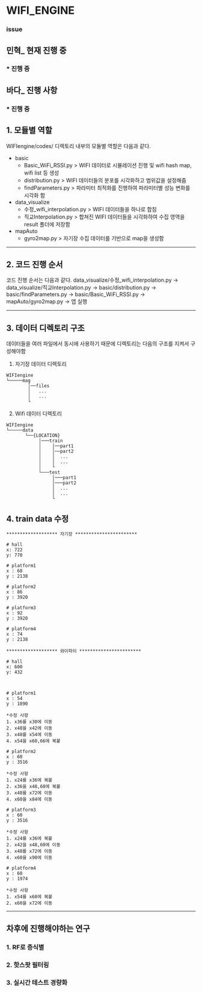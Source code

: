 # WIFI_ENGINE


### issue


## 민혁_ 현재 진행 중 
### * 진행 중 

## 바다_ 진행 사항
### * 진행 중 


## 1. 모듈별 역할
WIFIengine/codes/ 디렉토리 내부의 모듈별 역할은 다음과 같다.
+ basic
    + Basic_WiFi_RSSI.py  > WIFI 데이터로 시뮬레이션 진행 및 wifi hash map, wifi list 등 생성
    + distribution.py > WIFI 데이터들의 분포를 시각화하고 범위값을 설정해줌
    + findParameters.py > 파라미터 최적화를 진행하여 파라미터별 성능 변화를 시각화 함
+ data_visualize
    + 수정_wifi_interpolation.py > WIFI 데이터들을 하나로 합침
    + 직교Interpolation.py > 합쳐진 WIFI 데이터들을 시각화하여 수집 영역을 result 폴더에 저장함
+ mapAuto
    + gyro2map.py > 자기장 수집 데이터를 기반으로 map을 생성함

***



## 2. 코드 진행 순서
코드 진행 순서는 다음과 같다. 
data_visualize/수정_wifi_interpolation.py -> data_visualize/직교Interpolation.py -> basic/distribution.py -> basic/findParameters.py -> basic/Basic_WiFi_RSSI.py -> mapAuto/gyro2map.py -> 앱 실행

***



## 3. 데이터 디렉토리 구조
데이터들을 여러 파일에서 동시에 사용하기 때문에 디렉토리는 다음의 구조를 지켜서 구성해야함
1. 자기장 데이터 디렉토리
```
WIFIengine
└─────mag
        │──files
        │   ...
        │   ...     
        └            
```
2. Wifi 데이터 디렉토리 
```
WIFIengine
└─────data
       └──{LOCATION}
            │───train
            │    │──part1
            │    │──part2
            │    │  ...
            │    │  ...
            │    └
            └───test
                 │───part1
                 │───part2
                 │  ...                
                 │  ...                
                 └
```

## 4. train data 수정
```
******************* 자기장 *********************** 

# hall
x: 722
y: 770

# platform1 
x : 68
y : 2138

# platform2
x : 86
y : 3920

# platform3 
x : 92
y : 3920

# platform4 
x : 74
y : 2138

******************* 와이파이 *********************** 

# hall
x: 600
y: 432



# platform1 
x : 54
y : 1890

*수정 사항 
1. x36를 x30에 이동
2. x48을 x42에 이동
3. x48를 x54에 이동
4. x54을 x60,66에 복붙

# platform2
x : 60
y : 3516

*수정 사항 
1. x24를 x36에 복붙
2. x36을 x48,60에 복붙
3. x48를 x72에 이동
4. x60을 x84에 이동

# platform3 
x : 60
y : 3516

*수정 사항 
1. x24를 x36에 복붙
2. x42을 x48,60에 이동
3. x48를 x72에 이동
4. x60을 x90에 이동

# platform4 
x : 60
y : 1974

*수정 사항 
1. x54를 x60에 복붙
2. x60을 x72에 이동
```

***

## 차후에 진행해야하는 연구
### 1. RF로 층식별
### 2. 핫스팟 필터링
### 3. 실시간 테스트 경량화 



